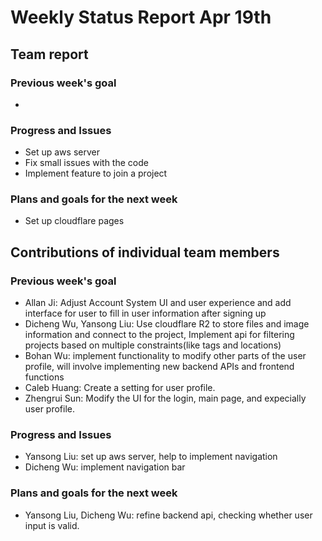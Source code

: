# Weekly Status Report Apr 19th


## Team report
### Previous week's goal
*


### Progress and Issues
* Set up aws server
* Fix small issues with the code
* Implement feature to join a project


### Plans and goals for the next week
* Set up cloudflare pages



## Contributions of individual team members
### Previous week's goal
* Allan Ji: Adjust Account System UI and user experience and add interface for user to fill in user information after signing up
* Dicheng Wu, Yansong Liu: Use cloudflare R2 to store files and image information and connect to the project, Implement api for filtering
  projects based on multiple constraints(like tags and locations)
* Bohan Wu: implement functionality to modify other parts of the user profile, will involve implementing new backend APIs and frontend functions
* Caleb Huang: Create a setting for user profile.
* Zhengrui Sun: Modify the UI for the login, main page, and expecially user profile.


### Progress and Issues
* Yansong Liu: set up aws server, help to implement navigation
* Dicheng Wu: implement navigation bar


### Plans and goals for the next week
* Yansong Liu, Dicheng Wu: refine backend api, checking whether user input is valid.
